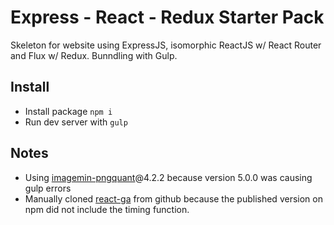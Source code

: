 # Express - React - Redux Starter Pack
Skeleton for website using ExpressJS, isomorphic ReactJS w/ React Router and Flux w/ Redux. Bunndling with Gulp.

## Install
 - Install package `npm i`
 - Run dev server with `gulp`


## Notes
 - Using [imagemin-pngquant](https://www.npmjs.com/package/imagemin-pngquant)@4.2.2 because version 5.0.0 was causing gulp errors
 - Manually cloned [react-ga](https://github.com/react-ga/react-ga) from github because the published version on npm did not include the timing function.
